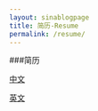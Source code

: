 ```yaml
---
layout: sinablogpage
title: 简历-Resume
permalink: /resume/
---
```


###简历

[中文](/assets/resume/xuwei_cn.pdf)

[英文](/assets/resume/xuwei_en.pdf)
